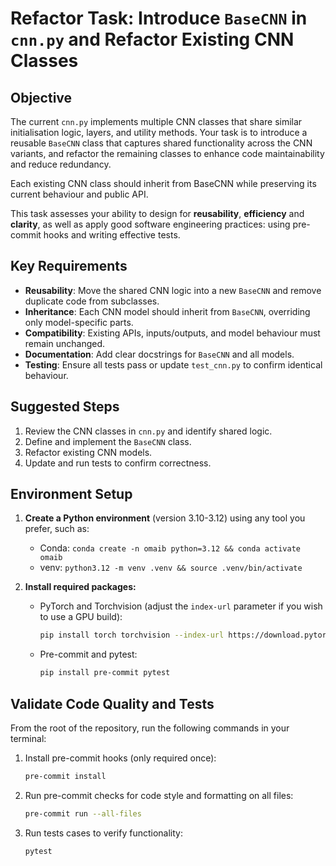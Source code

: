 # Refactor Task: Introduce `BaseCNN` in `cnn.py` and Refactor Existing CNN Classes

## Objective

The current `cnn.py` implements multiple CNN classes that share similar initialisation logic, layers, and utility methods. Your task is to introduce a reusable `BaseCNN` class that captures shared functionality across the CNN variants, and refactor the remaining classes to enhance code maintainability and reduce redundancy.

Each existing CNN class should inherit from BaseCNN while preserving its current behaviour and public API.

This task assesses your ability to design for **reusability**, **efficiency** and **clarity**, as well as apply good software engineering practices: using pre-commit hooks and writing effective tests.

## Key Requirements

- **Reusability**: Move the shared CNN logic into a new `BaseCNN` and remove duplicate code from subclasses.
- **Inheritance**: Each CNN model should inherit from `BaseCNN`, overriding only model-specific parts.
- **Compatibility**: Existing APIs, inputs/outputs, and model behaviour must remain unchanged.
- **Documentation**: Add clear docstrings for `BaseCNN` and all models.
- **Testing**: Ensure all tests pass or update `test_cnn.py` to confirm identical behaviour.

## Suggested Steps

1. Review the CNN classes in `cnn.py` and identify shared logic.
2. Define and implement the `BaseCNN` class.
3. Refactor existing CNN models.
4. Update and run tests to confirm correctness.

## Environment Setup

1. **Create a Python environment** (version 3.10-3.12) using any tool you prefer, such as:
   - Conda: `conda create -n omaib python=3.12 && conda activate omaib`
   - venv: `python3.12 -m venv .venv && source .venv/bin/activate`

2. **Install required packages:**
   - PyTorch and Torchvision (adjust the `index-url` parameter if you wish to use a GPU build):

      ```bash
      pip install torch torchvision --index-url https://download.pytorch.org/whl/cpu
      ```

   - Pre-commit and pytest:

      ```bash
      pip install pre-commit pytest
      ```

## Validate Code Quality and Tests

From the root of the repository, run the following commands in your terminal:

1. Install pre-commit hooks (only required once):

   ```bash
   pre-commit install
   ```

2. Run pre-commit checks for code style and formatting on all files:

   ```bash
   pre-commit run --all-files
   ```

3. Run tests cases to verify functionality:

   ```bash
   pytest
   ```
